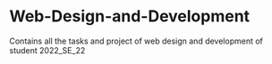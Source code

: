 # Web-Design-and-Development
Contains all the tasks and project of web design and development of student 2022_SE_22
